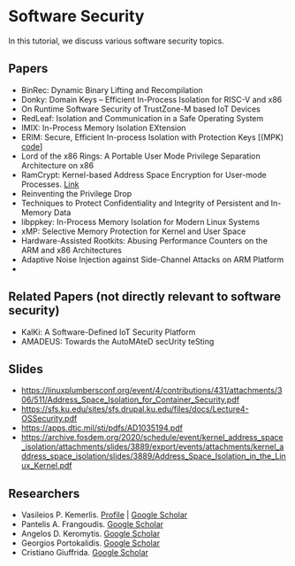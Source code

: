 # Software Security

In this tutorial, we discuss various software security topics.


## Papers

- BinRec: Dynamic Binary Lifting and Recompilation
- Donky: Domain Keys – Efficient In-Process Isolation for RISC-V and x86
- On Runtime Software Security of TrustZone-M based IoT Devices
- RedLeaf: Isolation and Communication in a Safe Operating System
- IMIX: In-Process Memory Isolation EXtension
- ERIM: Secure, Efficient In-process Isolation with Protection Keys [(MPK) [code](https://gitlab.mpi-sws.org/vahldiek/erim)]
- Lord of the x86 Rings: A Portable User Mode Privilege Separation Architecture on x86
- RamCrypt: Kernel-based Address Space Encryption for User-mode Processes. [Link](https://www.cs1.tf.fau.de/research/system-security-group/ramcrypt/)
- Reinventing the Privilege Drop
- Techniques to Protect Confidentiality and Integrity of Persistent and In-Memory Data
- libppkey: In-Process Memory Isolation for Modern Linux Systems
- xMP: Selective Memory Protection for Kernel and User Space
- Hardware-Assisted Rootkits: Abusing Performance Counters on the ARM and x86 Architectures
- Adaptive Noise Injection against Side-Channel Attacks on ARM Platform
- 



## Related Papers (not directly relevant to software security)
- KalKi: A Software-Defined IoT Security Platform
- AMADEUS: Towards the AutoMAteD secUrity teSting


## Slides

- https://linuxplumbersconf.org/event/4/contributions/431/attachments/306/511/Address_Space_Isolation_for_Container_Security.pdf
- https://sfs.ku.edu/sites/sfs.drupal.ku.edu/files/docs/Lecture4-OSSecurity.pdf
- https://apps.dtic.mil/sti/pdfs/AD1035194.pdf
- https://archive.fosdem.org/2020/schedule/event/kernel_address_space_isolation/attachments/slides/3889/export/events/attachments/kernel_address_space_isolation/slides/3889/Address_Space_Isolation_in_the_Linux_Kernel.pdf

## Researchers
- Vasileios P. Kemerlis. [Profile](https://cs.brown.edu/~vpk/) | [Google Scholar](https://scholar.google.com/citations?hl=en&user=tkb2YWQAAAAJ&view_op=list_works&sortby=pubdate)
- Pantelis A. Frangoudis. [Google Scholar](https://scholar.google.com/citations?hl=en&user=6xksHigAAAAJ&view_op=list_works&sortby=pubdate)
- Angelos D. Keromytis. [Google Scholar](https://scholar.google.com/citations?hl=en&user=mncyWbcAAAAJ&view_op=list_works&sortby=pubdate)
- Georgios Portokalidis. [Google Scholar](https://scholar.google.com/citations?hl=en&user=pGz5U34AAAAJ&view_op=list_works&sortby=pubdate)
- Cristiano Giuffrida. [Google Scholar](https://scholar.google.com/citations?hl=en&user=2QmtNQsAAAAJ&view_op=list_works&sortby=pubdate)
